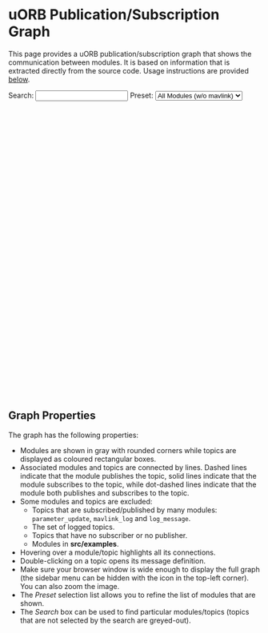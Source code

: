 # uORB Publication/Subscription Graph

This page provides a uORB publication/subscription graph that shows the communication between modules.
It is based on information that is extracted directly from the source code.
Usage instructions are provided [below](#graph-properties).


Search: <input id="search" type="text" >
Preset: <select id ="select-graph" name="select-graph">
    <option value='graph_full_no_mavlink.json'>All Modules (w/o mavlink)</option>
    <option value='graph_full.json'>All Modules</option>
    <option value='graph_px4_sitl.json'>SITL Modules</option>
    <option value='graph_px4_fmu-v5.json'>FMUv5 Modules</option>
    <option value='graph_px4_fmu-v4.json'>FMUv4 Modules</option>
    <option value='graph_px4_fmu-v2.json'>FMUv2 Modules</option>
</select>
<br/>
<svg id="svg-graph" width="1200" height="1400" style="text-align: center; margin-left: -230px; margin-right: -230px;"></svg>
<script type="application/javascript" src="scripts/middleware/uorb_graph.js" asysc></script>


## Graph Properties

The graph has the following properties:

- Modules are shown in gray with rounded corners while topics are displayed as coloured rectangular boxes.
- Associated modules and topics are connected by lines.
  Dashed lines indicate that the module publishes the topic, solid lines indicate that the module subscribes to the topic, while dot-dashed lines indicate that the module both publishes and subscribes to the topic.
- Some modules and topics are excluded:
  - Topics that are subscribed/published by many modules: `parameter_update`, `mavlink_log` and `log_message`.
  - The set of logged topics.
  - Topics that have no subscriber or no publisher.
  - Modules in **src/examples**.
- Hovering over a module/topic highlights all its connections.
- Double-clicking on a topic opens its message definition.
- Make sure your browser window is wide enough to display the full graph (the sidebar menu can be hidden with the icon in the top-left corner).
  You can also zoom the image.
- The *Preset* selection list allows you to refine the list of modules that are shown.
- The *Search* box can be used to find particular modules/topics (topics that are not selected by the search are greyed-out).

